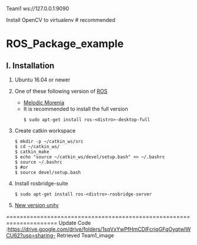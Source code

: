 Team1
ws://127.0.0.1:9090

Install OpenCV to virtualenv # recommended

# ROS_Package_example
## I. Installation
1. Ubuntu 16.04 or newer
2. One of these following version of [ROS](https://ros.org)

    - [Melodic Morenia](http://wiki.ros.org/melodic)
    - It is recommended to install the full version
      ```
      $ sudo apt-get install ros-<distro>-desktop-full
      ```

3. Create catkin workspace
    ```
    $ mkdir -p ~/catkin_ws/src
    $ cd ~/catkin_ws/
    $ catkin_make
    $ echo "source ~/catkin_ws/devel/setup.bash" >> ~/.bashrc
    $ source ~/.bashrc
    $ #or
    $ source devel/setup.bash
    ```

4. Install rosbridge-suite
    ```
    $ sudo apt-get install ros-<distro>-rosbridge-server
    ```
5. [New version unity](https://drive.google.com/drive/u/0/folders/1ShsdXU_2Dk86wIaTQb9mbJNWgT3kEy0_?hl=en)






=====================================================================
Update Code :https://drive.google.com/drive/folders/1sqVxYwPfHmCDlFcriqGFqOyqtwIWCU62?usp=sharing- Retrieved Team1_image
